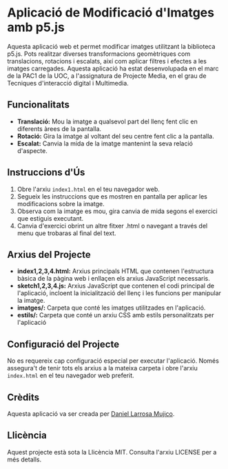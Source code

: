 # Aplicació de Modificació d'Imatges amb p5.js

Aquesta aplicació web et permet modificar imatges utilitzant la biblioteca p5.js. Pots realitzar diverses transformacions geomètriques com translacions, rotacions i escalats, així com aplicar filtres i efectes a les imatges carregades.
Aquesta aplicació ha estat desenvolupada en el marc de la PAC1 de la UOC, a l'assignatura de Projecte Media, en el grau de Tecniques d'interacció digital i Multimedia.

## Funcionalitats

- **Translació:** Mou la imatge a qualsevol part del llenç fent clic en diferents àrees de la pantalla.
- **Rotació:** Gira la imatge al voltant del seu centre fent clic a la pantalla.
- **Escalat:** Canvia la mida de la imatge mantenint la seva relació d'aspecte.

## Instruccions d'Ús

1. Obre l'arxiu `index1.html` en el teu navegador web.
2. Segueix les instruccions que es mostren en pantalla per aplicar les modificacions sobre la imatge.
3. Observa com la imatge es mou, gira 
 canvia de mida segons el exercici que estiguis executant.
4. Canvia d'exercici obrint un altre fitxer .html o navegant a través del menu que trobaras al final del text.

## Arxius del Projecte

- **index1,2,3,4.html:** Arxius principals HTML que contenen l'estructura bàsica de la pàgina web i enllaçen els arxius JavaScript necessaris.
- **sketch1,2,3,4.js:** Arxius JavaScript que contenen el codi principal de l'aplicació, incloent la inicialització del llenç i les funcions per manipular la imatge.
- **imatges/:** Carpeta que conté les imatges utilitzades en l'aplicació.
- **estils/:** Carpeta que conté un arxiu CSS amb estils personalitzats per l'aplicació

## Configuració del Projecte

No es requereix cap configuració especial per executar l'aplicació. Només assegura't de tenir tots els arxius a la mateixa carpeta i obre l'arxiu `index.html` en el teu navegador web preferit.


## Crèdits

Aquesta aplicació va ser creada per [Daniel Larrosa Mujico](https://github.com/raqdancar).

## Llicència

Aquest projecte està sota la Llicència MIT. Consulta l'arxiu LICENSE per a més detalls.
